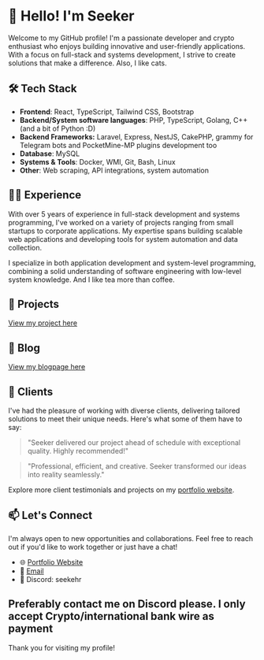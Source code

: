 # 👋 Hello! I'm Seeker

Welcome to my GitHub profile! I'm a passionate developer and crypto enthusiast who enjoys building innovative and user-friendly applications. With a focus on full-stack and systems development, I strive to create solutions that make a difference. Also, I like cats.

## 🛠️ Tech Stack

- **Frontend**: React, TypeScript, Tailwind CSS, Bootstrap
- **Backend/System software languages**: PHP, TypeScript, Golang, C++ (and a bit of Python :D)
- **Backend Frameworks:** Laravel, Express, NestJS, CakePHP, grammy for Telegram bots and PocketMine-MP plugins development too
- **Database**: MySQL
- **Systems & Tools**: Docker, WMI, Git, Bash, Linux
- **Other**: Web scraping, API integrations, system automation

## 🧑‍💼 Experience

With over 5 years of experience in full-stack development and systems programming, I've worked on a variety of projects ranging from small startups to corporate applications. My expertise spans building scalable web applications and developing tools for system automation and data collection.

I specialize in both application development and system-level programming, combining a solid understanding of software engineering with low-level system knowledge. And I like tea more than coffee. 

## 🚀 Projects
[View my project here](https://seekehr.github.io/projects.html)

## 📝 Blog
[View my blogpage here](https://seekehr.github.io/blog/)

## 🤝 Clients

I've had the pleasure of working with diverse clients, delivering tailored solutions to meet their unique needs. Here's what some of them have to say:

> "Seeker delivered our project ahead of schedule with exceptional quality. Highly recommended!"

> "Professional, efficient, and creative. Seeker transformed our ideas into reality seamlessly."

Explore more client testimonials and projects on my [portfolio website](https://seekehr.github.io/clients.html).

## 📫 Let's Connect

I'm always open to new opportunities and collaborations. Feel free to reach out if you'd like to work together or just have a chat!

- 🌐 [Portfolio Website](https://seekehr.github.io)
- 📧 [Email](mailto:grouchyseeker@gmail.com)
- 💼 Discord: seekehr

**Preferably contact me on Discord please. I only accept Crypto/international bank wire as payment**
---

Thank you for visiting my profile!
